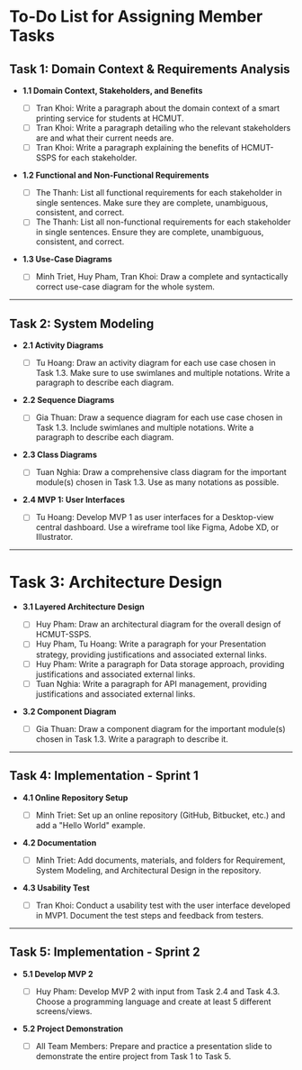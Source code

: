 # To-Do List for Assigning Member Tasks

## Task 1: Domain Context & Requirements Analysis

- **1.1 Domain Context, Stakeholders, and Benefits**

  - [ ] Tran Khoi: Write a paragraph about the domain context of a smart printing service for students at HCMUT.
  - [ ] Tran Khoi: Write a paragraph detailing who the relevant stakeholders are and what their current needs are.
  - [ ] Tran Khoi: Write a paragraph explaining the benefits of HCMUT-SSPS for each stakeholder.
- **1.2 Functional and Non-Functional Requirements**

  - [ ] The Thanh: List all functional requirements for each stakeholder in single sentences. Make sure they are complete, unambiguous, consistent, and correct.
  - [ ] The Thanh: List all non-functional requirements for each stakeholder in single sentences. Ensure they are complete, unambiguous, consistent, and correct.
- **1.3 Use-Case Diagrams**

  - [ ] Minh Triet, Huy Pham, Tran Khoi: Draw a complete and syntactically correct use-case diagram for the whole system.

---

## Task 2: System Modeling

- **2.1 Activity Diagrams**

  - [ ] Tu Hoang: Draw an activity diagram for each use case chosen in Task 1.3. Make sure to use swimlanes and multiple notations. Write a paragraph to describe each diagram.
- **2.2 Sequence Diagrams**

  - [ ] Gia Thuan: Draw a sequence diagram for each use case chosen in Task 1.3. Include swimlanes and multiple notations. Write a paragraph to describe each diagram.
- **2.3 Class Diagrams**

  - [ ] Tuan Nghia: Draw a comprehensive class diagram for the important module(s) chosen in Task 1.3. Use as many notations as possible.
- **2.4 MVP 1: User Interfaces**

  - [ ] Tu Hoang: Develop MVP 1 as user interfaces for a Desktop-view central dashboard. Use a wireframe tool like Figma, Adobe XD, or Illustrator.

---

# Task 3: Architecture Design

- **3.1 Layered Architecture Design**

  - [ ] Huy Pham: Draw an architectural diagram for the overall design of HCMUT-SSPS.
  - [ ] Huy Pham, Tu Hoang: Write a paragraph for your Presentation strategy, providing justifications and associated external links.
  - [ ] Huy Pham: Write a paragraph for Data storage approach, providing justifications and associated external links.
  - [ ] Tuan Nghia: Write a paragraph for API management, providing justifications and associated external links.
- **3.2 Component Diagram**

  - [ ] Gia Thuan: Draw a component diagram for the important module(s) chosen in Task 1.3. Write a paragraph to describe it.

---

## Task 4: Implementation - Sprint 1

- **4.1 Online Repository Setup**

  - [ ] Minh Triet: Set up an online repository (GitHub, Bitbucket, etc.) and add a "Hello World" example.
- **4.2 Documentation**

  - [ ] Minh Triet: Add documents, materials, and folders for Requirement, System Modeling, and Architectural Design in the repository.
- **4.3 Usability Test**

  - [ ] Tran Khoi: Conduct a usability test with the user interface developed in MVP1. Document the test steps and feedback from testers.

---

## Task 5: Implementation - Sprint 2

- **5.1 Develop MVP 2**

  - [ ] Huy Pham: Develop MVP 2 with input from Task 2.4 and Task 4.3. Choose a programming language and create at least 5 different screens/views.
- **5.2 Project Demonstration**

  - [ ] All Team Members: Prepare and practice a presentation slide to demonstrate the entire project from Task 1 to Task 5.
